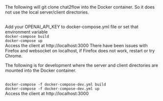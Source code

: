 The following will git clone chat2flow into the Docker container. So it does not use the local server/client directories.

<br> Add your OPENAI_API_KEY to docker-compose.yml file or set that environment variable
<br> `docker-compose build`
<br> `docker-compose up`
<br> Access the client at http://localhost:3000 
There have been issues with Firefox and websocket on localhost, if Firefox does not work, restart or try Chrome.

The following is for development where the server and client directories are mounted into the Docker container.

<br> `docker-compose -f docker-compose-dev.yml build`
<br> `docker-compose -f docker-compose-dev.yml up`
<br> Access the client at http://localhost:3000 
